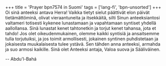 +++
title = 'Prayer bpn7574 in Suomi'
tags = ['lang-fi', 'bpn-unsorted']
+++
Oi sinä anteeksi antava Herra! Vaikka tietyt sielut päättivät elon päivät tietämättöminä,  olivat vieraantuneita ja itsekkäitä, silti Sinun anteeksiantosi valtameri totisesti kykenee lunastamaan ja vapahtamaan syntiset yhdellä aallollansa. Sinä lunastat kenet tahtonetkin ja torjut kenet tahansa, jota et tahdo! Jos olet oikeudenmukainen, olemme kaikki syntisiä ja ansaitsemme tulla torjutuiksi, ja jos toimit armollisesti, jokainen syntinen puhdistetaan ja jokaisesta muukalaisesta tulee ystävä. Sen tähden anna anteeksi, armahda ja suo armosi kaikille. Sinä olet Anteeksi antaja, Valoa suova ja Sääliväinen.

-- Abdu'l-Bahá
